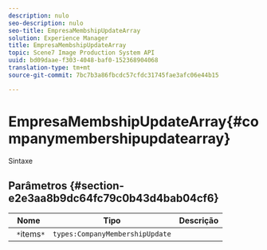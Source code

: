 ```yaml
---
description: nulo
seo-description: nulo
seo-title: EmpresaMembshipUpdateArray
solution: Experience Manager
title: EmpresaMembshipUpdateArray
topic: Scene7 Image Production System API
uuid: bd09daae-f303-4048-baf0-152368904068
translation-type: tm+mt
source-git-commit: 7bc7b3a86fbcdc57cfdc31745fae3afc06e44b15

---
```



# EmpresaMembshipUpdateArray{#companymembershipupdatearray}

Sintaxe

## Parâmetros {#section-e2e3aa8b9dc64fc79c0b43d4bab04cf6}

| Nome | Tipo | Descrição |
|---|---|---|
| ` *`items`*` | `types:CompanyMembershipUpdate` |  |


